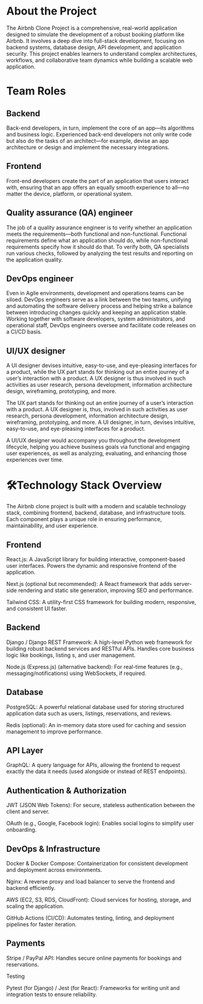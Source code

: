 # About the Project
 The Airbnb Clone Project is a comprehensive, real-world application designed to simulate the development of a robust booking platform like Airbnb. It involves a deep dive into full-stack development, focusing on backend systems, database design, API development, and application security. This project enables learners to understand complex architectures, workflows, and collaborative team dynamics while building a scalable web application.

# Team Roles
## Backend
Back-end developers, in turn, implement the core of an app—its algorithms and business logic. Experienced back-end developers not only write code but also do the tasks of an architect—for example, devise an app architecture or design and implement the necessary integrations.

## Frontend
Front-end developers create the part of an application that users interact with, ensuring that an app offers an equally smooth experience to all—no matter the device, platform, or operational system.

## Quality assurance (QA) engineer
The job of a quality assurance engineer is to verify whether an application meets the requirements—both functional and non-functional. Functional requirements define what an application should do, while non-functional requirements specify how it should do that. To verify both, QA specialists run various checks, followed by analyzing the test results and reporting on the application quality.

## DevOps engineer
Even in Agile environments, development and operations teams can be siloed. DevOps engineers serve as a link between the two teams, unifying and automating the software delivery process and helping strike a balance between introducing changes quickly and keeping an application stable. Working together with software developers, system administrators, and operational staff, DevOps engineers oversee and facilitate code releases on a CI/CD basis.

## UI/UX designer
A UI designer devises intuitive, easy-to-use, and eye-pleasing interfaces for a product, while the UX part stands for thinking out an entire journey of a user’s interaction with a product. A UX designer is thus involved in such activities as user research, persona development, information architecture design, wireframing, prototyping, and more.

The UX part stands for thinking out an entire journey of a user’s interaction with a product. A UX designer is, thus, involved in such activities as user research, persona development, information architecture design, wireframing, prototyping, and more. A UI designer, in turn, devises intuitive, easy-to-use, and eye-pleasing interfaces for a product.

A UI/UX designer would accompany you throughout the development lifecycle, helping you achieve business goals via functional and engaging user experiences, as well as analyzing, evaluating, and enhancing those experiences over time.

# 🛠️Technology Stack Overview
The Airbnb clone project is built with a modern and scalable technology stack, combining frontend, backend, database, and infrastructure tools. Each component plays a unique role in ensuring performance, maintainability, and user experience.

## Frontend

   React.js: A JavaScript library for building interactive, component-based user interfaces. Powers the dynamic and responsive frontend of the application.

   Next.js (optional but recommended): A React framework that adds server-side rendering and static site generation, improving SEO and performance.

  Tailwind CSS: A utility-first CSS framework for building modern, responsive, and consistent UI faster.

## Backend

   Django / Django REST Framework: A high-level Python web framework for building robust backend services and RESTful APIs. Handles core business logic like bookings, listing   s, and user management.

   Node.js (Express.js) (alternative backend): For real-time features (e.g., messaging/notifications) using WebSockets, if required.

## Database

   PostgreSQL: A powerful relational database used for storing structured application data such as users, listings, reservations, and reviews.

   Redis (optional): An in-memory data store used for caching and session management to improve performance.

## API Layer

   GraphQL: A query language for APIs, allowing the frontend to request exactly the data it needs (used alongside or instead of REST endpoints).

## Authentication & Authorization

   JWT (JSON Web Tokens): For secure, stateless authentication between the client and server.

   OAuth (e.g., Google, Facebook login): Enables social logins to simplify user onboarding.

## DevOps & Infrastructure

   Docker & Docker Compose: Containerization for consistent development and deployment across environments.

   Nginx: A reverse proxy and load balancer to serve the frontend and backend efficiently.

   AWS (EC2, S3, RDS, CloudFront): Cloud services for hosting, storage, and scaling the application.

   GitHub Actions (CI/CD): Automates testing, linting, and deployment pipelines for faster iteration.

## Payments

   Stripe / PayPal API: Handles secure online payments for bookings and reservations.

   Testing

   Pytest (for Django) / Jest (for React): Frameworks for writing unit and integration tests to ensure reliability.
